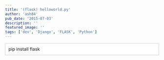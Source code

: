 ```yaml
---
title: '(flask) helloworld.py'
author: 'ash84'
pub_date: '2015-07-03'
description: ''
featured_image: ''
tags: ['dev', 'Django', 'FLASK', 'Python']
---
```



<div class="txc-textbox" style="border: 1px solid rgb(203, 203, 203); background-color: rgb(255, 255, 255); padding: 10px;"><span style="font-size: 11pt;">pip install flask </span>

</div> 

<script src="https://gist.github.com/AhnSeongHyun/6185570.js"></script>



